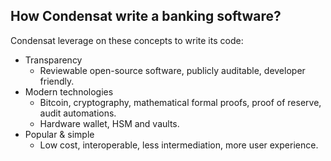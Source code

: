 ## How Condensat write a banking software?

Condensat leverage on these concepts to write its code:
* Transparency
  * Reviewable open-source software, publicly auditable, developer friendly.
* Modern technologies
  * Bitcoin, cryptography, mathematical formal proofs, proof of reserve, audit automations.
  * Hardware wallet, HSM and vaults.
* Popular & simple
  * Low cost, interoperable, less intermediation, more user experience.
